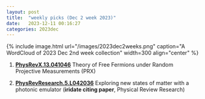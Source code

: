 ```yaml
---
layout: post
title:  "weekly picks (Dec 2 week 2023)"
date:   2023-12-11 00:16:27
categories: 2023dec
---
```



{% include image.html url="/images/2023dec2weeks.png" caption="A WordCloud of 2023 Dec 2nd week collection" width=300 align="center" %}




1. **[PhysRevX.13.041046](https://link.aps.org/doi/10.1103/PhysRevX.13.041046)** Theory of Free Fermions under Random Projective Measurements (PRX)



1. **[PhysRevResearch.5.L042036](https://link.aps.org/doi/10.1103/PhysRevResearch.5.L042036)** Exploring new states of matter with a photonic emulator (**iridate citing paper**, Physical Review Research)
